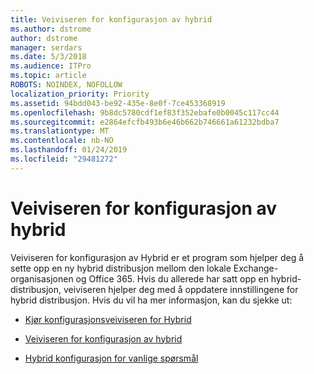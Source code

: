 ```yaml
---
title: Veiviseren for konfigurasjon av hybrid
ms.author: dstrome
author: dstrome
manager: serdars
ms.date: 5/3/2018
ms.audience: ITPro
ms.topic: article
ROBOTS: NOINDEX, NOFOLLOW
localization_priority: Priority
ms.assetid: 94bdd043-be92-435e-8e0f-7ce453368919
ms.openlocfilehash: 9b8dc5780cdf1ef83f352ebafe0b0045c117cc44
ms.sourcegitcommit: e2864efcfb493b6e46b662b746661a61232bdba7
ms.translationtype: MT
ms.contentlocale: nb-NO
ms.lasthandoff: 01/24/2019
ms.locfileid: "29481272"
---
```

# <a name="hybrid-configuration-wizard"></a>Veiviseren for konfigurasjon av hybrid

Veiviseren for konfigurasjon av Hybrid er et program som hjelper deg å sette opp en ny hybrid distribusjon mellom den lokale Exchange-organisasjonen og Office 365. Hvis du allerede har satt opp en hybrid-distribusjon, veiviseren hjelper deg med å oppdatere innstillingene for hybrid distribusjon. Hvis du vil ha mer informasjon, kan du sjekke ut:
  
- [Kjør konfigurasjonsveiviseren for Hybrid](https://technet.microsoft.com/en-us/library/mt595788%28v=exchg.150%29.aspx)
    
- [Veiviseren for konfigurasjon av hybrid](https://technet.microsoft.com/en-us/library/hh529921%28v=exchg.150%29.aspx)
    
- [Hybrid konfigurasjon for vanlige spørsmål](https://technet.microsoft.com/en-us/library/mt488940%28v=exchg.150%29.aspx)
    

